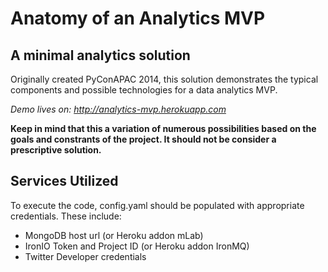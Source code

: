 Anatomy of an Analytics MVP
===========================

A minimal analytics solution
----------------------------

Originally created PyConAPAC 2014, this solution demonstrates the typical components and possible technologies for a data analytics MVP.

_Demo lives on: <http://analytics-mvp.herokuapp.com>_

**Keep in mind that this a variation of numerous possibilities based on the goals and constrants of the project. It should not be consider a prescriptive solution.**

## Services Utilized

To execute the code, config.yaml should be populated with appropriate credentials. These include:

- MongoDB host url (or Heroku addon mLab)
- IronIO Token and Project ID (or Heroku addon IronMQ)
- Twitter Developer credentials
